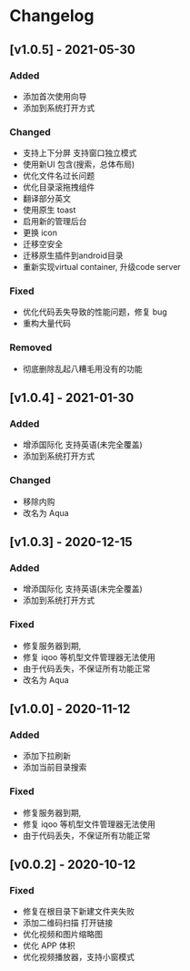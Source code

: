 # Changelog

## [v1.0.5] - 2021-05-30

### Added

- 添加首次使用向导
- 添加到系统打开方式  

### Changed
-  支持上下分屏 支持窗口独立模式
- 使用新UI 包含(搜索，总体布局)
- 优化文件名过长问题
- 优化目录滚拖拽组件
- 翻译部分英文
- 使用原生 toast
- 启用新的管理后台
- 更换 icon
- 迁移空安全
- 迁移原生插件到android目录
- 重新实现virtual container, 升级code server

### Fixed

- 优化代码丢失导致的性能问题，修复 bug
- 重构大量代码

### Removed

- 彻底删除乱起八糟毛用没有的功能
## [v1.0.4] - 2021-01-30

### Added

- 增添国际化 支持英语(未完全覆盖)
- 添加到系统打开方式  

### Changed
- 移除内购
- 改名为 Aqua
## [v1.0.3] - 2020-12-15

### Added

- 增添国际化 支持英语(未完全覆盖)
- 添加到系统打开方式  

### Fixed
- 修复服务器到期,
- 修复 iqoo 等机型文件管理器无法使用
- 由于代码丢失，不保证所有功能正常
- 改名为 Aqua
## [v1.0.0] - 2020-11-12

### Added

- 添加下拉刷新
- 添加当前目录搜索

### Fixed
- 修复服务器到期,
- 修复 iqoo 等机型文件管理器无法使用
- 由于代码丢失，不保证所有功能正常
## [v0.0.2] - 2020-10-12
### Fixed
- 修复在根目录下新建文件夹失败
- 添加二维码扫描 打开链接
- 优化视频和图片缩略图
- 优化 APP 体积
- 优化视频播放器，支持小窗模式